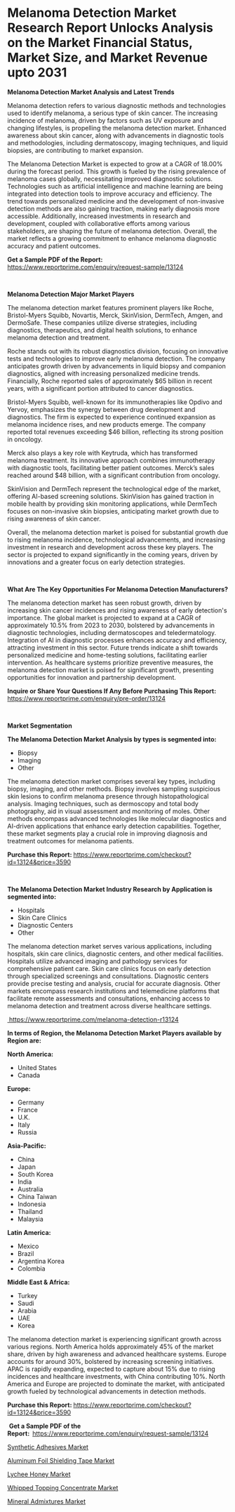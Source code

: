 <p><h1>Melanoma Detection Market Research Report Unlocks Analysis on the Market Financial Status, Market Size, and Market Revenue upto 2031</h1></p><p><strong>Melanoma Detection Market Analysis and Latest Trends</strong></p>
<p><p>Melanoma detection refers to various diagnostic methods and technologies used to identify melanoma, a serious type of skin cancer. The increasing incidence of melanoma, driven by factors such as UV exposure and changing lifestyles, is propelling the melanoma detection market. Enhanced awareness about skin cancer, along with advancements in diagnostic tools and methodologies, including dermatoscopy, imaging techniques, and liquid biopsies, are contributing to market expansion.</p><p>The Melanoma Detection Market is expected to grow at a CAGR of 18.00% during the forecast period. This growth is fueled by the rising prevalence of melanoma cases globally, necessitating improved diagnostic solutions. Technologies such as artificial intelligence and machine learning are being integrated into detection tools to improve accuracy and efficiency. The trend towards personalized medicine and the development of non-invasive detection methods are also gaining traction, making early diagnosis more accessible. Additionally, increased investments in research and development, coupled with collaborative efforts among various stakeholders, are shaping the future of melanoma detection. Overall, the market reflects a growing commitment to enhance melanoma diagnostic accuracy and patient outcomes.</p></p>
<p><strong>Get a Sample PDF of the Report:&nbsp;</strong> <a href="https://www.reportprime.com/enquiry/request-sample/13124?utm_campaign=1141&utm_medium=2&utm_source=Github&utm_content=ia&utm_term=10102024&utm_id=melanoma-detection">https://www.reportprime.com/enquiry/request-sample/13124</a></p>
<p>&nbsp;</p>
<p><strong>Melanoma Detection Major Market Players</strong></p>
<p><p>The melanoma detection market features prominent players like Roche, Bristol-Myers Squibb, Novartis, Merck, SkinVision, DermTech, Amgen, and DermoSafe. These companies utilize diverse strategies, including diagnostics, therapeutics, and digital health solutions, to enhance melanoma detection and treatment.</p><p>Roche stands out with its robust diagnostics division, focusing on innovative tests and technologies to improve early melanoma detection. The company anticipates growth driven by advancements in liquid biopsy and companion diagnostics, aligned with increasing personalized medicine trends. Financially, Roche reported sales of approximately $65 billion in recent years, with a significant portion attributed to cancer diagnostics.</p><p>Bristol-Myers Squibb, well-known for its immunotherapies like Opdivo and Yervoy, emphasizes the synergy between drug development and diagnostics. The firm is expected to experience continued expansion as melanoma incidence rises, and new products emerge. The company reported total revenues exceeding $46 billion, reflecting its strong position in oncology.</p><p>Merck also plays a key role with Keytruda, which has transformed melanoma treatment. Its innovative approach combines immunotherapy with diagnostic tools, facilitating better patient outcomes. Merck’s sales reached around $48 billion, with a significant contribution from oncology.</p><p>SkinVision and DermTech represent the technological edge of the market, offering AI-based screening solutions. SkinVision has gained traction in mobile health by providing skin monitoring applications, while DermTech focuses on non-invasive skin biopsies, anticipating market growth due to rising awareness of skin cancer.</p><p>Overall, the melanoma detection market is poised for substantial growth due to rising melanoma incidence, technological advancements, and increasing investment in research and development across these key players. The sector is projected to expand significantly in the coming years, driven by innovations and a greater focus on early detection strategies.</p></p>
<p>&nbsp;</p>
<p><strong>What Are The Key Opportunities For Melanoma Detection Manufacturers?</strong></p>
<p><p>The melanoma detection market has seen robust growth, driven by increasing skin cancer incidences and rising awareness of early detection's importance. The global market is projected to expand at a CAGR of approximately 10.5% from 2023 to 2030, bolstered by advancements in diagnostic technologies, including dermatoscopes and teledermatology. Integration of AI in diagnostic processes enhances accuracy and efficiency, attracting investment in this sector. Future trends indicate a shift towards personalized medicine and home-testing solutions, facilitating earlier intervention. As healthcare systems prioritize preventive measures, the melanoma detection market is poised for significant growth, presenting opportunities for innovation and partnership development.</p></p>
<p><strong>Inquire or Share Your Questions If Any Before Purchasing This Report:</strong> <a href="https://www.reportprime.com/enquiry/pre-order/13124?utm_campaign=1141&utm_medium=2&utm_source=Github&utm_content=ia&utm_term=10102024&utm_id=melanoma-detection">https://www.reportprime.com/enquiry/pre-order/13124</a></p>
<p>&nbsp;</p>
<p><strong>Market Segmentation</strong></p>
<p><strong>The Melanoma Detection Market Analysis by types is segmented into:</strong></p>
<p><ul><li>Biopsy</li><li>Imaging</li><li>Other</li></ul></p>
<p><p>The melanoma detection market comprises several key types, including biopsy, imaging, and other methods. Biopsy involves sampling suspicious skin lesions to confirm melanoma presence through histopathological analysis. Imaging techniques, such as dermoscopy and total body photography, aid in visual assessment and monitoring of moles. Other methods encompass advanced technologies like molecular diagnostics and AI-driven applications that enhance early detection capabilities. Together, these market segments play a crucial role in improving diagnosis and treatment outcomes for melanoma patients.</p></p>
<p><strong>Purchase this Report:&nbsp;</strong><a href="https://www.reportprime.com/checkout?id=13124&price=3590&utm_campaign=1141&utm_medium=2&utm_source=Github&utm_content=ia&utm_term=10102024&utm_id=melanoma-detection">https://www.reportprime.com/checkout?id=13124&price=3590</a></p>
<p>&nbsp;</p>
<p><strong>The Melanoma Detection Market Industry Research by Application is segmented into:</strong></p>
<p><ul><li>Hospitals</li><li>Skin Care Clinics</li><li>Diagnostic Centers</li><li>Other</li></ul></p>
<p><p>The melanoma detection market serves various applications, including hospitals, skin care clinics, diagnostic centers, and other medical facilities. Hospitals utilize advanced imaging and pathology services for comprehensive patient care. Skin care clinics focus on early detection through specialized screenings and consultations. Diagnostic centers provide precise testing and analysis, crucial for accurate diagnosis. Other markets encompass research institutions and telemedicine platforms that facilitate remote assessments and consultations, enhancing access to melanoma detection and treatment across diverse healthcare settings.</p></p>
<p><a href="https://www.reportprime.com/melanoma-detection-r13124?utm_campaign=1141&utm_medium=2&utm_source=Github&utm_content=ia&utm_term=10102024&utm_id=melanoma-detection">&nbsp;https://www.reportprime.com/melanoma-detection-r13124</a></p>
<p><strong>In terms of Region, the Melanoma Detection Market Players available by Region are:</strong></p>
<p>
    <p> <strong> North America: </strong>
        <ul>
            <li>United States</li>
            <li>Canada</li>
        </ul>
        </p> 
    <p> <strong> Europe: </strong>
        <ul>
            <li>Germany</li>
            <li>France</li>
            <li>U.K.</li>
            <li>Italy</li>
            <li>Russia</li>
        </ul>
        </p> 
    <p> <strong> Asia-Pacific: </strong>
        <ul>
            <li>China</li>
            <li>Japan</li>
            <li>South Korea</li>
            <li>India</li>
            <li>Australia</li>
            <li>China Taiwan</li>
            <li>Indonesia</li>
            <li>Thailand</li>
            <li>Malaysia</li>
        </ul>
        </p> 
    <p> <strong> Latin America: </strong>
        <ul>
            <li>Mexico</li>
            <li>Brazil</li>
            <li>Argentina Korea</li>
            <li>Colombia</li>
        </ul>
        </p> 
    <p> <strong> Middle East & Africa: </strong>
        <ul>
            <li>Turkey</li>
            <li>Saudi</li>
            <li>Arabia</li>
            <li>UAE</li>
            <li>Korea</li>
        </ul>
    </p>
    </p>
<p><p>The melanoma detection market is experiencing significant growth across various regions. North America holds approximately 45% of the market share, driven by high awareness and advanced healthcare systems. Europe accounts for around 30%, bolstered by increasing screening initiatives. APAC is rapidly expanding, expected to capture about 15% due to rising incidences and healthcare investments, with China contributing 10%. North America and Europe are projected to dominate the market, with anticipated growth fueled by technological advancements in detection methods.</p></p>
<p><strong>Purchase this Report: </strong><a href="https://www.reportprime.com/checkout?id=13124&price=3590&utm_campaign=1141&utm_medium=2&utm_source=Github&utm_content=ia&utm_term=10102024&utm_id=melanoma-detection">https://www.reportprime.com/checkout?id=13124&price=3590</a></p>
<p>&nbsp;<strong>Get a Sample PDF of the Report:&nbsp;&nbsp;</strong><a href="https://www.reportprime.com/enquiry/request-sample/13124?utm_campaign=1141&utm_medium=2&utm_source=Github&utm_content=ia&utm_term=10102024&utm_id=melanoma-detection">https://www.reportprime.com/enquiry/request-sample/13124</a></p>
<p><strong></strong></p>
<p><p><a href="https://www.linkedin.com/pulse/emerging-trends-synthetic-adhesives-market-global-outlook-future-a4nxe?utm_campaign=1141&utm_medium=2&utm_source=Github&utm_content=ia&utm_term=10102024&utm_id=melanoma-detection">Synthetic Adhesives Market</a></p><p><a href="https://www.linkedin.com/pulse/aluminum-foil-shielding-tape-market-investigation-industry-evolution-h7tae?utm_campaign=1141&utm_medium=2&utm_source=Github&utm_content=ia&utm_term=10102024&utm_id=melanoma-detection">Aluminum Foil Shielding Tape Market</a></p><p><a href="https://issuu.com/reportprime-2/docs/lychee-honey-market-size-2030.pptx_ec27b5ddd6742a?utm_campaign=1141&utm_medium=2&utm_source=Github&utm_content=ia&utm_term=10102024&utm_id=melanoma-detection">Lychee Honey Market</a></p><p><a href="https://issuu.com/reportprime-2/docs/whipped-topping-concentrate-market-_2e301bc8f0d3d2?utm_campaign=1141&utm_medium=2&utm_source=Github&utm_content=ia&utm_term=10102024&utm_id=melanoma-detection">Whipped Topping Concentrate Market</a></p><p><a href="https://www.linkedin.com/pulse/global-mineral-admixtures-market-trends-analysis-future-growth-nuwse?utm_campaign=1141&utm_medium=2&utm_source=Github&utm_content=ia&utm_term=10102024&utm_id=melanoma-detection">Mineral Admixtures Market</a></p></p>